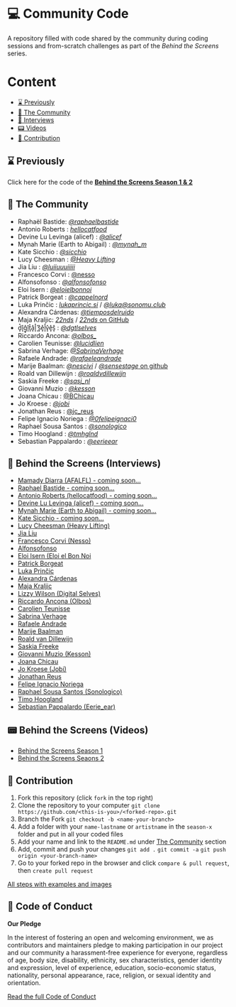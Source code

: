 # 💻 Community Code

A repository filled with code shared by the community during coding sessions and from-scratch challenges as part of the *Behind the Screens* series.

# Content

- [⌛️ Previously](#-previously)
- [👋 The Community](#-the-community)
- [💬 Interviews](#-behind-the-screens-interviews)
- [📟 Videos](#-behind-the-screens-videos)
- [📝 Contribution](#-contribution)

## ⌛️ Previously

Click here for the code of the [**Behind the Screens Season 1 & 2**](https://github.com/netherlands-coding-live/community-code)

## 👋 The Community

- Raphaël Bastide: [*@raphaelbastide*](https://raphaelbastide.com/)
- Antonio Roberts : [*hellocatfood*](https://hellocatfood.com)
- Devine Lu Levinga (alicef) : [*@alicef*](https://wiki.xxiivv.com/site/home.html)
- Mynah Marie (Earth to Abigail) : [*@mynah_m*](https://www.instagram.com/mynah_m)
- Kate Sicchio : [*@sicchio*](https://www.sicchio.com)
- Lucy Cheesman : [*@Heavy Lifting*](https://heavy-lifting.org/)
- Jia Liu : [*@luiiuuuiiiii*](https://twitter.com/luiiuuuiiiii)
- Francesco Corvi : [@nesso](https://www.instagram.com/nesso.xyz/)
- Alfonsofonso : [*@alfonsofonso*](https://alfonsofonso.bandcamp.com/)
- Eloi Isern : [*@eloielbonnoi*](https://twitter.com/eloielbonnoi)
- Patrick Borgeat : [*@cappelnord*](https://twitter.com/cappelnord)
- Luka Prinčic : [*lukaprincic.si*](https://lukaprincic.si) / [*@luka@sonomu.club*](https://sonomu.club/@luka)
- Alexandra Cárdenas: [*@tiemposdelruido*](https://www.instagram.com/tiemposdelruido/)
- Maja Kraljic: [*22nds*](https://www.22nds.com) / [*22nds* on GitHub](https://github.com/22nds)
- d͓̽i͓̽g͓̽i͓̽t͓̽a͓̽l͓̽ ͓̽s͓̽e͓̽l͓̽v͓̽e͓̽s͓̽ : [*@dgtlselves*](https://www.instagram.com/dgtlselves/)
- Riccardo Ancona: [*@olbos_*](https://www.instagram.com/olbos_/)
- Carolien Teunisse: [*@lucidlien*](https://www.deframe.nl/about/carolien-teunisse/)
- Sabrina Verhage: [*@SabrinaVerhage*](http://www.sabrinaverhage.com/)
- Rafaele Andrade: [*@rafaeleandrade*](https://www.rafaeleandrade.com/)
- Marije Baalman: [*@nescivi*](https://marijebaalman.eu) / [*@sensestage* on github](https://github.com/sensestage/)
- Roald van Dillewijn : [*@roaldvdillewijn*](https://www.roaldvandillewijn.nl)
- Saskia Freeke : [*@sasj_nl*](https://www.instagram.com/sasj_nl/)
- Giovanni Muzio : [*@kesson*](https://kesson.io)
- Joana Chicau : [@BChicau](https://www.joanachicau.com/)
- Jo Kroese : [*@jobi*](https://jokroese.com)
- Jonathan Reus : [@jc_reus](https://twitter.com/jc_reus)
- Felipe Ignacio Noriega : [*@0felipeignaci0*](https://twitter.com/0felipeignaci0)
- Raphael Sousa Santos : [*@sonologico*](https://sonologi.co)
- Timo Hoogland : [*@tmhglnd*](https://www.timohoogland.com)
- Sebastian Pappalardo : [*@eerieear*](https://www.instagram.com/eerieear/)

## 💬 Behind the Screens (Interviews)

- [Mamady Diarra (AFALFL) - coming soon...]()
- [Raphael Bastide - coming soon...]()
- [Antonio Roberts (hellocatfood) - coming soon...]()
- [Devine Lu Levinga (alicef) - coming soon...]()
- [Mynah Marie (Earth to Abigail) - coming soon...]()
- [Kate Sicchio - coming soon...]()
- [Lucy Cheesman (Heavy Lifting)](https://medium.com/behind-the-screens-challenge/behind-the-screens-heavy-lifting-ddcbda2d374)
- [Jia Liu](https://medium.com/behind-the-screens-challenge/behind-the-screens-jia-liu-44aa001b48cf)
- [Francesco Corvi (Nesso)](https://medium.com/behind-the-screens-challenge/behind-the-screens-nesso-7b68cb70d594)
- [Alfonsofonso](https://medium.com/behind-the-screens-challenge/behind-the-screens-alfonsofonso-d972b786493)
- [Eloi Isern (Eloi el Bon Noi](https://medium.com/behind-the-screens-challenge/behind-the-screens-eloi-el-bon-noi-90a84019966)
- [Patrick Borgeat](https://medium.com/behind-the-screens-challenge/behind-the-screens-patrick-borgeat-2df8e86751e8)
- [Luka Prinčic](https://medium.com/behind-the-screens-challenge/behind-the-screens-luka-prin%C4%8Di%C4%8D-ef748e9096d4)
- [Alexandra Cárdenas](https://medium.com/behind-the-screens-challenge/behind-the-screens-alexandra-c%C3%A1rdenas-faef92150f7f)
- [Maja Kraljic](https://medium.com/behind-the-screens-challenge/behind-the-screens-maja-kralji%C4%8D-74ce12b14fbf)
- [Lizzy Wilson (Digital Selves)](https://medium.com/behind-the-screens-challenge/behind-the-screens-digital-selves-8d89460baa61)
- [Riccardo Ancona (Olbos)](https://medium.com/behind-the-screens-challenge/behind-the-screens-olbos-2d30f8eae0be)
- [Carolien Teunisse](https://medium.com/the-aesthetics-of-creative-coding/behind-the-screens-carolien-teunisse-10c079edd10a)
- [Sabrina Verhage](https://medium.com/the-aesthetics-of-creative-coding/behind-the-screens-sabrina-verhage-5548fcbb811b)
- [Rafaele Andrade](https://medium.com/the-aesthetics-of-creative-coding/behind-the-screens-rafaele-andrade-6e622467750d)
- [Marije Baalman](https://medium.com/the-aesthetics-of-creative-coding/behind-the-screens-marije-baalman-559ca3f1696b)
- [Roald van Dillewijn](https://medium.com/the-aesthetics-of-creative-coding/behind-the-screens-roald-van-dillewijn-f42de690c86)
- [Saskia Freeke](https://medium.com/the-aesthetics-of-creative-coding/behind-the-screens-sasj-cf739281cb9f)
- [Giovanni Muzio (Kesson)](https://medium.com/the-aesthetics-of-creative-coding/behind-the-screens-kesson-a7f8e0a870e4)
- [Joana Chicau](https://medium.com/the-aesthetics-of-creative-coding/behind-the-screens-joana-chicau-867d46a273d4)
- [Jo Kroese (Jobi)](https://medium.com/the-aesthetics-of-creative-coding/behind-the-screens-jobi-f899f73ee420)
- [Jonathan Reus](https://medium.com/the-aesthetics-of-creative-coding/behind-the-screens-jonathan-reus-f9126d4b5462)
- [Felipe Ignacio Noriega](https://medium.com/the-aesthetics-of-creative-coding/behind-the-screens-narcode-df6737fc6941)
- [Raphael Sousa Santos (Sonologico)](https://medium.com/the-aesthetics-of-creative-coding/behind-the-screens-sonologico-13fc200fe26e)
- [Timo Hoogland](https://medium.com/the-aesthetics-of-creative-coding/behind-the-screens-t-mo-c139e3de2a0)
- [Sebastian Pappalardo (Eerie_ear)](https://medium.com/the-aesthetics-of-creative-coding/behind-the-screens-eerieear-5582b6775f8a)

## 📟 Behind the Screens (Videos)

- [Behind the Screens Season 1](https://www.youtube.com/playlist?list=PLPkgr1U1fB_6yQ5tBff927auOUnu57Uhf)
- [Behind the Screens Seaons 2](https://www.youtube.com/playlist?list=PLPkgr1U1fB_5fofmP6osJM0nvxUvRG3_N)

## 📝 Contribution

1. Fork this repository (click `fork` in the top right)
2. Clone the repository to your computer `git clone https://github.com/<this-is-you>/<forked-repo>.git`
3. Branch the Fork `git checkout -b <name-your-branch>`
4. Add a folder with your `name-lastname` or `artistname` in the `season-x` folder and put in all your coded files
5. Add your name and link to the `README.md` under [The Community](#the-community) section
6. Add, commit and push your changes `git add .` `git commit -a` `git push origin <your-branch-name>`
7. Go to your forked repo in the browser and click `compare & pull request`, then `create pull request`

[All steps with examples and images](https://github.com/firstcontributions/first-contributions/blob/master/README.md)

## 📄 Code of Conduct

**Our Pledge**

In the interest of fostering an open and welcoming environment, we as contributors and maintainers pledge to making participation in our project and our community a harassment-free experience for everyone, regardless of age, body size, disability, ethnicity, sex characteristics, gender identity and expression, level of experience, education, socio-economic status, nationality, personal appearance, race, religion, or sexual identity and orientation.

[Read the full Code of Conduct](/CODE_OF_CONDUCT.md)